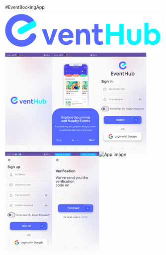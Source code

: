 #EventBookingApp

<img alt="Logo" src="screenshots/logo_with_text.png"/>

<div style="display:flex;">
  <img alt="App image" src="screenshots/splash.jpg" width="30%">
  <img alt="App image" src="screenshots/onboarding.jpg" width="30%">
  <img alt="App image" src="screenshots/signin.jpg" width="30%">
</div>


<div style="display:flex;">
<img alt="App image" src="screenshots/signup.jpg" width="30%">
<img alt="App image" src="screenshots/codeVerification.jpg" width="30%">
<img alt="App image" src="screenshots/" width="30%">
</div>


